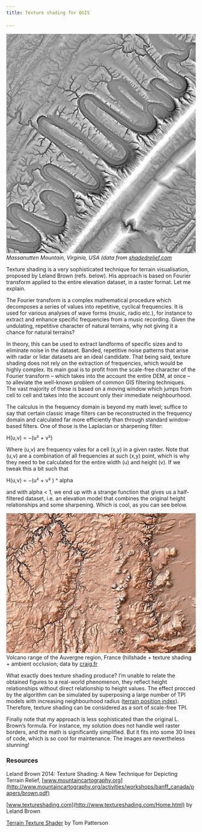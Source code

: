 ```yaml
---
title: Texture shading for QGIS

---
```


![](/figures/2021-11-tex1.jpg)
*Massanutten Mountain, Virginia, USA (data from [shadedrelief.com](http://shadedrelief.com/SampleElevationModels/#6)*

Texture shading is a very sophisticated technique for terrain visualisation, proposed by Leland Brown (refs. below). His approach is based on Fourier transform applied to the entire elevation dataset, in a raster format. Let me explain. 

The Fourier transform is a complex mathematical procedure which decomposes a series of values into repetitive, cyclical frequencies. It is used for various analyses of wave forms (music, radio etc.), for instance to extract and enhance specific frequencies from a music recording. Given the undulating, repetitive character of natural terrains, why not giving it a chance for natural terrains? 

In theory, this can be used to extract landforms of specific sizes and to eliminate noise in the dataset. Banded, repetitive noise patterns that arise with radar or lidar datasets are an ideal candidate. That being said, texture shading does not rely on the extraction of frequencies, which would be highly complex. Its main goal is to profit from the scale-free character of the Fourier transform – which takes into the account the entire DEM, at once – to alleviate the well-known problem of common GIS filtering techniques. The vast majority of these is based on a moving window which jumps from cell to cell and takes into the account only their immediate neighbourhood. 

The calculus in the frequency domain is beyond my math level; suffice to say that certain classic image filters can be reconstructed in the frequency domain and calculated far more efficiently than through standard window-based filters. One of those is the Laplacian or sharpening filter: 

H(u,v) = −(u² + v²)

Where (u,v) are frequency vales for a cell (x,y) in a given raster. Note that (u,v) are a combination of all frequencies at such (x,y) point, which is why they need to be calculated for the entire width (u) and height (v). If we tweak this a bit such that 

H(u,v) = −(u² + v² ) ^ alpha

and with alpha < 1, we end up with a strange function that gives us a half-filtered dataset, i.e. an elevation model that combines the original height relationships and some sharpening. Which is cool, as you can see below.  


![](/figures/2021-11-tex2.jpg)
Volcano range of the Auvergne region, France (hillshade + texture shading + ambient occlusion; data by [craig.fr](https://www.craig.fr/fr/contenu/1196-mnt)

What exactly does texture shading produce? I’m unable to relate the obtained figures to a real-world phenomenon, they reflect height relationships without direct relationship to height values. The effect procced by the algorithm can be simulated by superposing a large number of TPI models with increasing neighbourhood radius ([terrain position index](https://landscapearchaeology.org/2019/tpi/)). Therefore, texture shading can be considered as a sort of scale-free TPI.

Finally note that my approach is less sophisticated than the original L. Brown’s formula. For instance, my solution does not handle well raster borders, and the math is significantly simplified. But it fits into some 30 lines of code, which is so cool for maintenance. The images are nevertheless stunning! 

### Resources

Leland Brown 2014: Texture Shading: A New Technique for Depicting Terrain Relief, [www.mountaincartography.org](http://www.mountaincartography.org/activities/workshops/banff_canada/papers/brown.pdf)

[www.textureshading.com](http://www.textureshading.com/Home.html) by Leland Brown

[Terrain Texture Shader](http://www.shadedrelief.com/texture_shading/) by Tom Patterson
